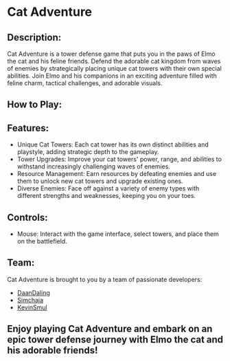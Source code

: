 # Cat Adventure

## Description:
Cat Adventure is a tower defense game that puts you in the paws of Elmo the cat and his feline friends. Defend the adorable cat kingdom from waves of enemies by strategically placing unique cat towers with their own special abilities. Join Elmo and his companions in an exciting adventure filled with feline charm, tactical challenges, and adorable visuals.

## How to Play:

## Features:
- Unique Cat Towers: Each cat tower has its own distinct abilities and playstyle, adding strategic depth to the gameplay.
- Tower Upgrades: Improve your cat towers' power, range, and abilities to withstand increasingly challenging waves of enemies.
- Resource Management: Earn resources by defeating enemies and use them to unlock new cat towers and upgrade existing ones.
- Diverse Enemies: Face off against a variety of enemy types with different strengths and weaknesses, keeping you on your toes.

## Controls:
- Mouse: Interact with the game interface, select towers, and place them on the battlefield.

## Team:
Cat Adventure is brought to you by a team of passionate developers:
- [DaanDaling](https://github.com/DaanDaling)
- [Simchaja](https://github.com/Simchaja)
- [KevinSmul](https://github.com/KevinSmul)

## Enjoy playing Cat Adventure and embark on an epic tower defense journey with Elmo the cat and his adorable friends!